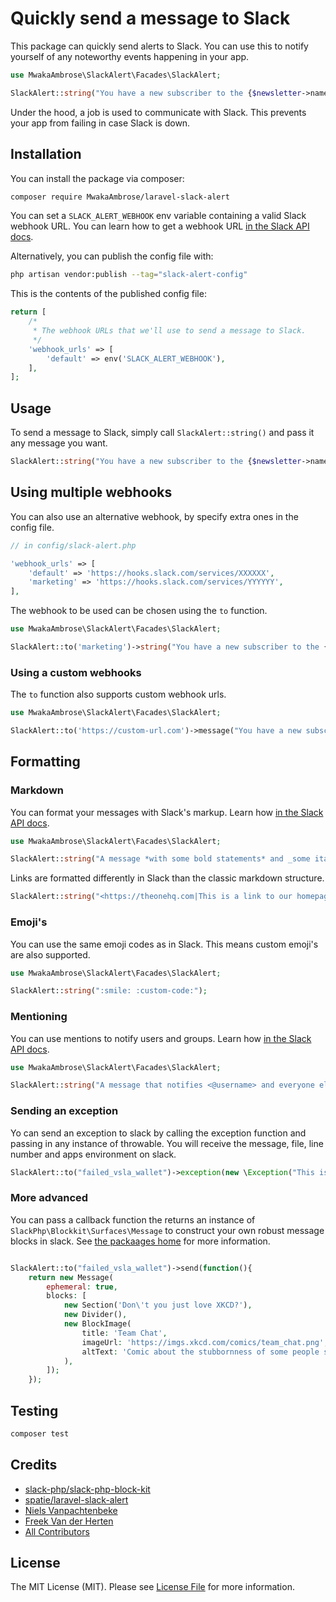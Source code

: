 # Quickly send a message to Slack

This package can quickly send alerts to Slack. You can use this to notify yourself of any noteworthy events happening in your app.

```php
use MwakaAmbrose\SlackAlert\Facades\SlackAlert;

SlackAlert::string("You have a new subscriber to the {$newsletter->name} newsletter!");
```

Under the hood, a job is used to communicate with Slack. This prevents your app from failing in case Slack is down.

## Installation

You can install the package via composer:

```bash
composer require MwakaAmbrose/laravel-slack-alert
```

You can set a `SLACK_ALERT_WEBHOOK` env variable containing a valid Slack webhook URL. You can learn how to get a webhook URL [in the Slack API docs](https://api.slack.com/messaging/webhooks).


Alternatively, you can publish the config file with:

```bash
php artisan vendor:publish --tag="slack-alert-config"
```

This is the contents of the published config file:

```php
return [
    /*
     * The webhook URLs that we'll use to send a message to Slack.
     */
    'webhook_urls' => [
        'default' => env('SLACK_ALERT_WEBHOOK'),
    ],
];

```

## Usage

To send a message to Slack, simply call `SlackAlert::string()` and pass it any message you want.

```php
SlackAlert::string("You have a new subscriber to the {$newsletter->name} newsletter!");
```

## Using multiple webhooks

You can also use an alternative webhook, by specify extra ones in the config file.

```php
// in config/slack-alert.php

'webhook_urls' => [
    'default' => 'https://hooks.slack.com/services/XXXXXX',
    'marketing' => 'https://hooks.slack.com/services/YYYYYY',
],
```

The webhook to be used can be chosen using the `to` function.

```php
use MwakaAmbrose\SlackAlert\Facades\SlackAlert;

SlackAlert::to('marketing')->string("You have a new subscriber to the {$newsletter->name} newsletter!");
```

### Using a custom webhooks

The `to` function also supports custom webhook urls.

```php
use MwakaAmbrose\SlackAlert\Facades\SlackAlert;

SlackAlert::to('https://custom-url.com')->message("You have a new subscriber to the {$newsletter->name} newsletter!");
```

## Formatting

### Markdown
You can format your messages with Slack's markup. Learn how [in the Slack API docs](https://slack.com/help/articles/202288908-Format-your-messages).

```php
use MwakaAmbrose\SlackAlert\Facades\SlackAlert;

SlackAlert::string("A message *with some bold statements* and _some italicized text_.");
```

Links are formatted differently in Slack than the classic markdown structure.

```php
SlackAlert::string("<https://theonehq.com|This is a link to our homepage>");
```

### Emoji's

You can use the same emoji codes as in Slack. This means custom emoji's are also supported.
```php
use MwakaAmbrose\SlackAlert\Facades\SlackAlert;

SlackAlert::string(":smile: :custom-code:");

```

### Mentioning

You can use mentions to notify users and groups. Learn how [in the Slack API docs](https://api.slack.com/reference/surfaces/formatting#mentioning-users).
```php
use MwakaAmbrose\SlackAlert\Facades\SlackAlert;

SlackAlert::string("A message that notifies <@username> and everyone else who is <!here>")

```
### Sending an exception

Yo can send an exception to slack by calling the exception function and passing in any instance of throwable. You will receive the message, file, line number and apps environment on slack.
```php
SlackAlert::to("failed_vsla_wallet")->exception(new \Exception("This is a test exception"));
```
### More advanced

You can pass a callback function the returns an instance of `SlackPhp\Blockkit\Surfaces\Message` to construct your own robust message blocks in slack. See [the packaages home](https://github.com/slack-php/slack-php-block-kit) for more information.

```php

SlackAlert::to("failed_vsla_wallet")->send(function(){
    return new Message(
        ephemeral: true,
        blocks: [
            new Section('Don\'t you just love XKCD?'),
            new Divider(),
            new BlockImage(
                title: 'Team Chat',
                imageUrl: 'https://imgs.xkcd.com/comics/team_chat.png',
                altText: 'Comic about the stubbornness of some people switching chat clients',
            ),
        ]);
    });
```

## Testing

```bash
composer test
```

## Credits
- [slack-php/slack-php-block-kit](https://github.com/slack-php/slack-php-block-kit)
- [spatie/laravel-slack-alert](https://github.com/spatie/laravel-slack-alert)
- [Niels Vanpachtenbeke](https://github.com/Nielsvanpach)
- [Freek Van der Herten](https://github.com/freekmurze)
- [All Contributors](../../contributors)

## License

The MIT License (MIT). Please see [License File](LICENSE.md) for more information.
